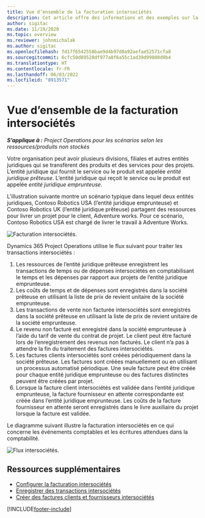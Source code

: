 ```yaml
---
title: Vue d’ensemble de la facturation intersociétés
description: Cet article offre des informations et des exemples sur la facturation intersociétés pour les projets.
author: sigitac
ms.date: 11/19/2020
ms.topic: overview
ms.reviewer: johnmichalak
ms.author: sigitac
ms.openlocfilehash: fd17f6542558bae9d4b97d0a92aefae52571cfa8
ms.sourcegitcommit: 6cfc50d89528df977a8f6a55c1ad39d99800d9b4
ms.translationtype: HT
ms.contentlocale: fr-FR
ms.lasthandoff: 06/03/2022
ms.locfileid: "8913571"
---
```

# <a name="intercompany-invoicing-overview"></a>Vue d’ensemble de la facturation intersociétés

_**S’applique à :** Project Operations pour les scénarios selon les ressources/produits non stockés_

Votre organisation peut avoir plusieurs divisions, filiales et autres entités juridiques qui se transfèrent des produits et des services pour des projets. L’entité juridique qui fournit le service ou le produit est appelée *entité juridique prêteuse*. L’entité juridique qui reçoit le service ou le produit est appelée *entité juridique emprunteuse*.

L’illustration suivante montre un scénario typique dans lequel deux entités juridiques, Contoso Robotics USA (l’entité juridique emprunteuse) et Contoso Robotics UK (l’entité juridique prêteuse) partagent des ressources pour livrer un projet pour le client, Adventure works. Pour ce scénario, Contoso Robotics USA est chargé de livrer le travail à Adventure Works.

![Facturation intersociétés.](./media/IntercompanyScenario.png) 

Dynamics 365 Project Operations utilise le flux suivant pour traiter les transactions intersociétés :

1. Les ressources de l’entité juridique prêteuse enregistrent les transactions de temps ou de dépenses intersociétés en comptabilisant le temps et les dépenses par rapport aux projets de l’entité juridique emprunteuse.
2. Les coûts de temps et de dépenses sont enregistrés dans la société prêteuse en utilisant la liste de prix de revient unitaire de la société emprunteuse.
3. Les transactions de vente non facturée intersociétés sont enregistrés dans la société prêteuse en utilisant la liste de prix de revient unitaire de la société emprunteuse.
4. Le revenu non facturé est enregistré dans la société emprunteuse à l’aide du tarif de vente du contrat de projet. Le client peut être facturé lors de l’enregistrement des revenus non facturés. Le client n’a pas à attendre la fin du traitement des factures intersociétés.
5. Les factures clients intersociétés sont créées périodiquement dans la société prêteuse. Les factures sont créées manuellement ou en utilisant un processus automatisé périodique. Une seule facture peut être créée pour chaque entité juridique emprunteuse ou des factures distinctes peuvent être créées par projet.
6. Lorsque la facture client intersociétés est validée dans l’entité juridique emprunteuse, la facture fournisseur en attente correspondante est créée dans l’entité juridique emprunteuse. Les coûts de la facture fournisseur en attente seront enregistrés dans le livre auxiliaire du projet lorsque la facture est validée.

Le diagramme suivant illustre la facturation intersociétés en ce qui concerne les événements comptables et les écritures attendues dans la comptabilité.

![Flux intersociétés.](./media/IntercompanyFlow.png)

## <a name="additional-resources"></a>Ressources supplémentaires

- [Configurer la facturation intersociétés](configure-intercompany-invoicing.md)
- [Enregistrer des transactions intersociétés](create-intercompany-transactions.md)
- [Créer des factures clients et fournisseurs intersociétés](create-intercompany-customer-vendor-invoices.md)


[!INCLUDE[footer-include](../includes/footer-banner.md)]